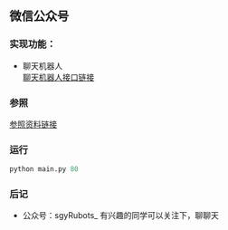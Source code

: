 ## 微信公众号
###  实现功能：
* 聊天机器人  
	[聊天机器人接口链接](http://api.qingyunke.com/)

### 参照
[参照资料链接](https://mp.weixin.qq.com/wiki?t=resource/res_main&id=mp1472017492_58YV5)

### 运行
```python
python main.py 80
```

###  后记
* 公众号：sgyRubots_
有兴趣的同学可以关注下，聊聊天
